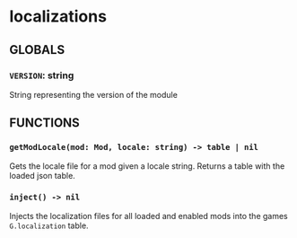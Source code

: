 # localizations

<!-- toc -->

## GLOBALS

### `VERSION`: string

String representing the version of the module

## FUNCTIONS

### `getModLocale(mod: Mod, locale: string) -> table | nil`

Gets the locale file for a mod given a locale string. Returns a table with the
loaded json table.

<!-- lua: https://github.com/balamod/balamod_lua/blob/main/src/localization.lua#L11 -->

### `inject() -> nil`

Injects the localization files for all loaded and enabled mods into the games `G.localization` table.

<!-- lua: https://github.com/balamod/balamod_lua/blob/main/src/localization.lua#L37 -->

